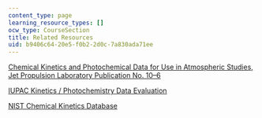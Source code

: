```yaml
---
content_type: page
learning_resource_types: []
ocw_type: CourseSection
title: Related Resources
uid: b9406c64-20e5-f0b2-2d0c-7a830ada71ee
---
```


[Chemical Kinetics and Photochemical Data for Use in Atmospheric Studies, Jet Propulsion Laboratory Publication No. 10–6](http://jpldataeval.jpl.nasa.gov/)

[IUPAC Kinetics / Photochemistry Data Evaluation](http://www.iupac-kinetic.ch.cam.ac.uk/)

[NIST Chemical Kinetics Database](http://kinetics.nist.gov/kinetics/index.jsp)